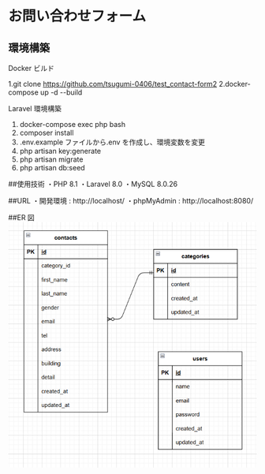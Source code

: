 # お問い合わせフォーム

## 環境構築

Docker ビルド

1.git clone https://github.com/tsugumi-0406/test_contact-form2
2.docker-compose up -d --build

Laravel 環境構築

1. docker-compose exec php bash
2. composer install
3. .env.example ファイルから.env を作成し、環境変数を変更
4. php artisan key:generate
5. php artisan migrate
6. php artisan db:seed

##使用技術
・PHP 8.1
・Laravel 8.0
・MySQL 8.0.26

##URL
・開発環境 : http://localhost/
・phpMyAdmin : http://localhost:8080/

##ER 図
![alt text](image-1.png)
